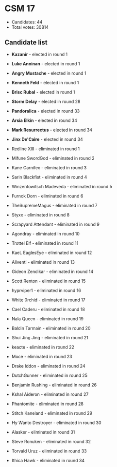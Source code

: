 # CSM 17

* Candidates: 44
* Total votes: 30814

## Candidate list


  * **Kazanir** - elected in round 1
  * **Luke Anninan** - elected in round 1
  * **Angry Mustache** - elected in round 1
  * **Kenneth Feld** - elected in round 1
  * **Brisc Rubal** - elected in round 1
  * **Storm Delay** - elected in round 28
  * **Pandoralica** - elected in round 33
  * **Arsia Elkin** - elected in round 34
  * **Mark Resurrectus** - elected in round 34
  * **Jinx De'Caire** - elected in round 34


  * Redline XIII - eliminated in round 1
  * Mifune SwordGod - eliminated in round 2
  * Kane Carnifex - eliminated in round 3
  * Sarin Blackfist - eliminated in round 4
  * Winzentowitsch Madeveda - eliminated in round 5
  * Furnok Dorn - eliminated in round 6
  * TheSupremeMagus - eliminated in round 7
  * Styxx - eliminated in round 8
  * Scrapyard Attendant - eliminated in round 9
  * Agondray - eliminated in round 10
  * Trottel Elf - eliminated in round 11
  * KaeL EaglesEye - eliminated in round 12
  * Aliventi - eliminated in round 13
  * Gideon Zendikar - eliminated in round 14
  * Scott Renton - eliminated in round 15
  * hyprviper1 - eliminated in round 16
  * White 0rchid - eliminated in round 17
  * Cael Caderu - eliminated in round 18
  * Nala Queen - eliminated in round 19
  * Baldin Tarmain - eliminated in round 20
  * Shui Jing Jing - eliminated in round 21
  * keacte - eliminated in round 22
  * Moce - eliminated in round 23
  * Drake Iddon - eliminated in round 24
  * DutchGunner - eliminated in round 25
  * Benjamin Rushing - eliminated in round 26
  * Kshal Aideron - eliminated in round 27
  * Phantomite - eliminated in round 28
  * Stitch Kaneland - eliminated in round 29
  * Hy Wanto Destroyer - eliminated in round 30
  * Alasker - eliminated in round 31
  * Steve Ronuken - eliminated in round 32
  * Torvald Uruz - eliminated in round 33
  * Ithica Hawk - eliminated in round 34

